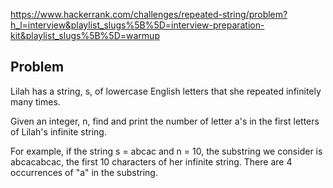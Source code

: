 https://www.hackerrank.com/challenges/repeated-string/problem?h_l=interview&playlist_slugs%5B%5D=interview-preparation-kit&playlist_slugs%5B%5D=warmup

## Problem ##

Lilah has a string, s, of lowercase English letters that she repeated infinitely many times.

Given an integer, n, find and print the number of letter a's in the first letters of Lilah's infinite string.

For example, if the string s = abcac and n = 10, the substring we consider is abcacabcac, the first 10 characters of her infinite string. There are 4 occurrences of "a" in the substring.
